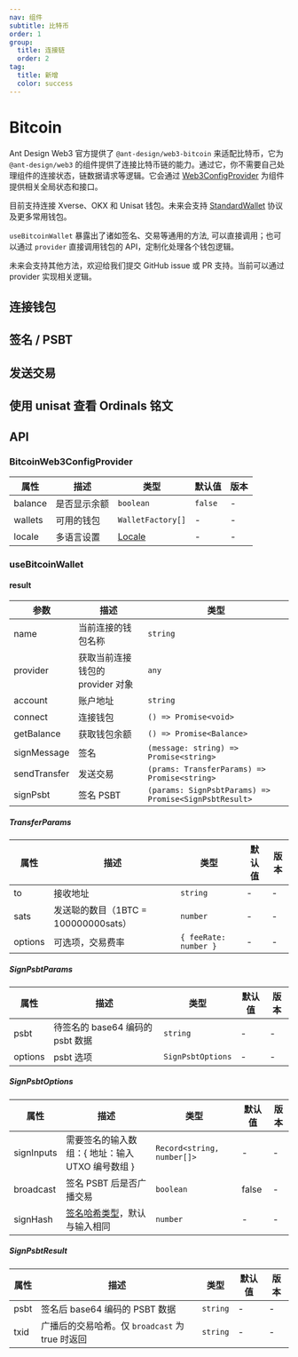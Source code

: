 ```yaml
---
nav: 组件
subtitle: 比特币
order: 1
group:
  title: 连接链
  order: 2
tag:
  title: 新增
  color: success
---
```


# Bitcoin

Ant Design Web3 官方提供了 `@ant-design/web3-bitcoin` 来适配比特币，它为 `@ant-design/web3` 的组件提供了连接比特币链的能力。通过它，你不需要自己处理组件的连接状态，链数据请求等逻辑。它会通过 [Web3ConfigProvider](../web3-config-provider/index.zh-CN.md) 为组件提供相关全局状态和接口。

目前支持连接 Xverse、OKX 和 Unisat 钱包。未来会支持 [StandardWallet](https://github.com/ExodusMovement/bitcoin-wallet-standard) 协议及更多常用钱包。

`useBitcoinWallet` 暴露出了诸如签名、交易等通用的方法, 可以直接调用；也可以通过 `provider` 直接调用钱包的 API，定制化处理各个钱包逻辑。

未来会支持其他方法，欢迎给我们提交 GitHub issue 或 PR 支持。当前可以通过 provider 实现相关逻辑。

## 连接钱包

<code src="./demos/basic.tsx"></code>

## 签名 / PSBT

<code src="./demos/sign.tsx"></code>

## 发送交易

<code src="./demos/send-transfer.tsx"></code>

## 使用 unisat 查看 Ordinals 铭文

<code src="./demos/get-inscriptions.tsx"></code>

## API

### BitcoinWeb3ConfigProvider

| 属性 | 描述 | 类型 | 默认值 | 版本 |
| --- | --- | --- | --- | --- |
| balance | 是否显示余额 | `boolean` | `false` | - |
| wallets | 可用的钱包 | `WalletFactory[]` | - | - |
| locale | 多语言设置 | [Locale](https://github.com/ant-design/ant-design-web3/blob/main/packages/common/src/locale/zh_CN.ts) | - | - |

### useBitcoinWallet

#### result

| 参数 | 描述 | 类型 |
| --- | --- | --- |
| name | 当前连接的钱包名称 | `string` |
| provider | 获取当前连接钱包的 provider 对象 | `any` |
| account | 账户地址 | `string` |
| connect | 连接钱包 | `() => Promise<void>` |
| getBalance | 获取钱包余额 | `() => Promise<Balance>` |
| signMessage | 签名 | `(message: string) => Promise<string>` |
| sendTransfer | 发送交易 | `(prams: TransferParams) => Promise<string>` |
| signPsbt | 签名 PSBT | `(params: SignPsbtParams) => Promise<SignPsbtResult>` |

##### TransferParams

| 属性    | 描述                                 | 类型                  | 默认值 | 版本 |
| ------- | ------------------------------------ | --------------------- | ------ | ---- |
| to      | 接收地址                             | `string`              | -      | -    |
| sats    | 发送聪的数目（1BTC = 100000000sats） | `number`              | -      | -    |
| options | 可选项，交易费率                     | `{ feeRate: number }` | -      | -    |

##### SignPsbtParams

| 属性    | 描述                             | 类型              | 默认值 | 版本 |
| ------- | -------------------------------- | ----------------- | ------ | ---- |
| psbt    | 待签名的 base64 编码的 psbt 数据 | `string`          | -      | -    |
| options | psbt 选项                        | `SignPsbtOptions` | -      | -    |

##### SignPsbtOptions

| 属性 | 描述 | 类型 | 默认值 | 版本 |
| --- | --- | --- | --- | --- |
| signInputs | 需要签名的输入数组：{ 地址：输入 UTXO 编号数组 } | `Record<string, number[]>` | - | - |
| broadcast | 签名 PSBT 后是否广播交易 | `boolean` | false | - |
| signHash | [签名哈希类型](https://github.com/bitcoinjs/bitcoinjs-lib/blob/master/src/transaction.d.ts#L21)，默认与输入相同 | `number` | - | - |

##### SignPsbtResult

| 属性 | 描述                                            | 类型     | 默认值 | 版本 |
| ---- | ----------------------------------------------- | -------- | ------ | ---- |
| psbt | 签名后 base64 编码的 PSBT 数据                  | `string` | -      | -    |
| txid | 广播后的交易哈希。仅 `broadcast` 为 true 时返回 | `string` | -      | -    |
